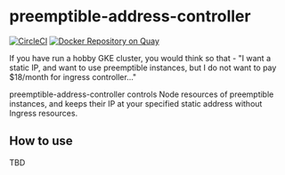 preemptible-address-controller
==============================

[![CircleCI](https://circleci.com/gh/dulltz/preemptible-address-controller.svg?style=svg)](https://circleci.com/gh/dulltz/preemptible-address-controller)
[![Docker Repository on Quay](https://quay.io/repository/tsuruda/preemptible-address-controller/status "Docker Repository on Quay")](https://quay.io/repository/tsuruda/preemptible-address-controller)

If you have run a hobby GKE cluster,
you would think so that - "I want a static IP, and want to use preemptible instances, but I do not want to pay $18/month for ingress controller..."

preemptible-address-controller controls Node resources of preemptible instances, and keeps their IP at your specified static address without Ingress resources. 

How to use
----------

TBD